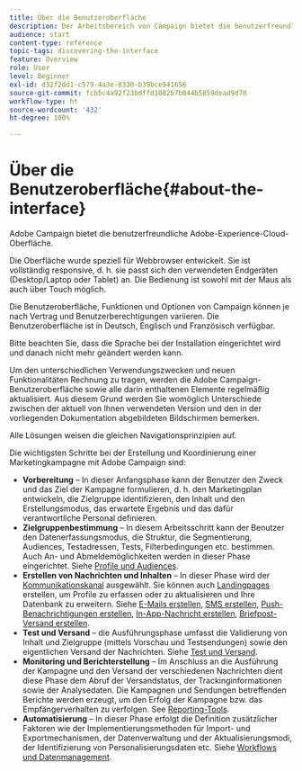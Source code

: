 ```yaml
---
title: Über die Benutzeroberfläche
description: Der Arbeitsbereich von Campaign bietet die benutzerfreundliche Adobe-Experience-Cloud-Oberfläche.
audience: start
content-type: reference
topic-tags: discovering-the-interface
feature: Overview
role: User
level: Beginner
exl-id: d32f2dd1-c579-4a3e-8330-b39bce941656
source-git-commit: fcb5c4a92f23bdffd1082b7b044b5859dead9d70
workflow-type: ht
source-wordcount: '432'
ht-degree: 100%

---
```


# Über die Benutzeroberfläche{#about-the-interface}

Adobe Campaign bietet die benutzerfreundliche Adobe-Experience-Cloud-Oberfläche.

Die Oberfläche wurde speziell für Webbrowser entwickelt. Sie ist vollständig responsive, d. h. sie passt sich den verwendeten Endgeräten (Desktop/Laptop oder Tablet) an. Die Bedienung ist sowohl mit der Maus als auch über Touch möglich.

Die Benutzeroberfläche, Funktionen und Optionen von Campaign können je nach Vertrag und Benutzerberechtigungen variieren. Die Benutzeroberfläche ist in Deutsch, Englisch und Französisch verfügbar.

Bitte beachten Sie, dass die Sprache bei der Installation eingerichtet wird und danach nicht mehr geändert werden kann.

Um den unterschiedlichen Verwendungszwecken und neuen Funktionalitäten Rechnung zu tragen, werden die Adobe Campaign-Benutzeroberfläche sowie alle darin enthaltenen Elemente regelmäßig aktualisiert. Aus diesem Grund werden Sie womöglich Unterschiede zwischen der aktuell von Ihnen verwendeten Version und den in der vorliegenden Dokumentation abgebildeten Bildschirmen bemerken.

Alle Lösungen weisen die gleichen Navigationsprinzipien auf.

Die wichtigsten Schritte bei der Erstellung und Koordinierung einer Marketingkampagne mit Adobe Campaign sind:

* **Vorbereitung** – In dieser Anfangsphase kann der Benutzer den Zweck und das Ziel der Kampagne formulieren, d. h. den Marketingplan entwickeln, die Zielgruppe identifizieren, den Inhalt und den Erstellungsmodus, das erwartete Ergebnis und das dafür verantwortliche Personal definieren.
* **Zielgruppenbestimmung** – In diesem Arbeitsschritt kann der Benutzer den Datenerfassungsmodus, die Struktur, die Segmentierung, Audiences, Testadressen, Tests, Filterbedingungen etc. bestimmen. Auch An- und Abmeldemöglichkeiten werden in dieser Phase eingerichtet. Siehe [Profile und Audiences](../../audiences/using/about-profiles.md).
* **Erstellen von Nachrichten und Inhalten** – In dieser Phase wird der [Kommunikationskanal](../../channels/using/get-started-communication-channels.md) ausgewählt. Sie können auch [Landingpages](../../channels/using/getting-started-with-landing-pages.md) erstellen, um Profile zu erfassen oder zu aktualisieren und Ihre Datenbank zu erweitern. Siehe [E-Mails erstellen](../../channels/using/creating-an-email.md), [SMS erstellen](../../channels/using/creating-an-sms-message.md), [Push-Benachrichtigungen erstellen](../../channels/using/preparing-and-sending-a-push-notification.md), [In-App-Nachricht erstellen](../../channels/using/about-in-app-messaging.md), [Briefpost-Versand erstellen](../../channels/using/creating-the-direct-mail.md).
* **Test und Versand** – die Ausführungsphase umfasst die Validierung von Inhalt und Zielgruppe (mittels Vorschau und Testsendungen) sowie den eigentlichen Versand der Nachrichten. Siehe [Test und Versand](../../sending/using/get-started-sending-messages.md).
* **Monitoring und Berichterstellung** – Im Anschluss an die Ausführung der Kampagne und den Versand der verschiedenen Nachrichten dient diese Phase dem Abruf der Versandstatus, der Trackinginformationen sowie der Analysedaten. Die Kampagnen und Sendungen betreffenden Berichte werden erzeugt, um den Erfolg der Kampagne bzw. das Empfängerverhalten zu verfolgen. See [Reporting-Tools](../../reporting/using/about-dynamic-reports.md).
* **Automatisierung** – In dieser Phase erfolgt die Definition zusätzlicher Faktoren wie der Implementierungsmethoden für Import- und Exportmechanismen, der Datenverwaltung und der Aktualisierungsmodi, der Identifizierung von Personalisierungsdaten etc. Siehe [Workflows und Datenmanagement](../../automating/using/get-started-workflows.md).
